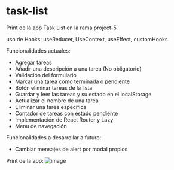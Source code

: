 # task-list

Print de la app Task List en la rama project-5

uso de Hooks: useReducer, UseContext, useEffect, customHooks

Funcionalidades actuales:

- Agregar tareas
- Añadir una descripción a una tarea (No obligatorio)
- Validación del formulario
- Marcar una tarea como terminada o pendiente
- Botón eliminar tareas de la lista
- Guardar y leer las tareas y su estado en el localStorage
- Actualizar el nombre de una tarea
- Eliminar una tarea especifica
- Contador de tareas con estado pendiente
- Implementación de React Router y Lazy
- Menu de navegación

Funcionalidades a desarrollar a futuro:

- Cambiar mensajes de alert por modal propios

Print de la app:
![image](https://github.com/fernandolhoyosh/task-list/assets/108826210/3b3ba295-a61e-43c6-89f9-40d29e3b2f7c)






